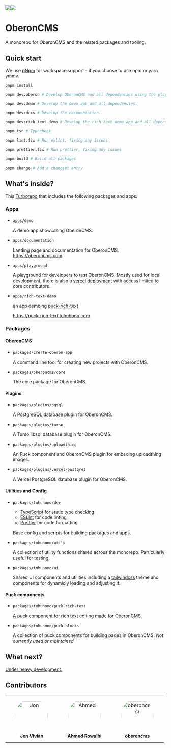<img src="https://img.shields.io/badge/Current Status:%20-000.svg"><img src="https://img.shields.io/badge/Move%20fast%20and%20break%20things-red.svg">

# OberonCMS

A monorepo for OberonCMS and the related packages and tooling.

## Quick start

We use [pNpm](https://pnpm.io/) for workspace support - if you choose to use npm or yarn ymmv.

```sh
pnpm install

pnpm dev:oberon # Develop OberonCMS and all dependencies using the playground.

pnpm dev:demo # Develop the demo app and all dependencies.

pnpm dev:docs # Develop the documentation.

pnpm dev:rich-text-demo # Develop the rich text demo app and all dependencies.

pnpm tsc # Typecheck

pnpm lint:fix # Run eslint, fixing any issues

pnpm prettier:fix # Run prettier, fixing any issues

pnpm build # Build all packages

pnpm change # Add a changset entry
```

## What's inside?

This [Turborepo](https://turbo.build/repo/) that includes the following packages and apps:

### Apps

- `apps/demo`

  A demo app showcasing OberonCMS.

- `apps/documentation`

  Landing page and documentation for OberonCMS.
  https://oberoncms.com

- `apps/playground`

  A playground for developers to test OberonCMS. Mostly used for local development, there is also a [vercel deployment](https://playground.tohuhono.com) with access limited to core contributors.

- `apps/rich-text-demo`

  an app demoing [puck-rich-text](https://www.npmjs.com/package/@tohuhono/puck-rich-text)

  https://puck-rich-text.tohuhono.com

### Packages

#### OberonCMS

- `packages/create-oberon-app`

  A command line tool for creating new projects with OberonCMS.

- `packages/oberoncms/core`

  The core package for OberonCMS.

#### Plugins

- `packages/plugins/pgsql`

  A PostgreSQL database plugin for OberonCMS.

- `packages/plugins/turso`

  A Turso libsql database plugin for OberonCMS.

- `packages/plugins/uploadthing`

  An Puck component and OberonCMS plugin for embeding uploadthing images.

- `packages/plugins/vercel-postgres`

  A Vercel PostgreSQL database plugin for OberonCMS.

#### Utilities and Config

- `packages/tohuhono/dev`

  - [TypeScript](https://www.typescriptlang.org/) for static type checking
  - [ESLint](https://eslint.org/) for code linting
  - [Prettier](https://prettier.io) for code formatting

  Base config and scripts for building packages and apps.

- `packages/tohuhono/utils`

  A collection of utility functions shared across the monorepo. Particularly useful for testing.

- `packages/tohuhono/ui`

  Shared UI components and utilities including a [tailwindcss](https://tailwindcss.com/) theme and components for dynamicly loading and adjusting it.

#### Puck components

- `packages/tohuhono/puck-rich-text`

  A puck component for rich text editing made for OberonCMS.

- `packages/tohuhono/puck-blocks`

  A collection of puck components for building pages in OberonCMS. _Not currently used or maintained_

## What next?

[Under heavy development.](https://github.com/orgs/Tohuhono/projects/1/views/1)

## Contributors

<table>
<tr>
    <td align="center" style="word-wrap: break-word; width: 150.0; height: 150.0">
        <a href=https://github.com/4leite>
            <img src=https://avatars.githubusercontent.com/u/2586037?v=4 width="100;"  style="border-radius:50%;align-items:center;justify-content:center;overflow:hidden;padding-top:10px" alt=Jon Vivian/>
            <br />
            <sub style="font-size:14px"><b>Jon Vivian</b></sub>
        </a>
    </td>
    <td align="center" style="word-wrap: break-word; width: 150.0; height: 150.0">
        <a href=https://github.com/ahmedrowaihi>
            <img src=https://avatars.githubusercontent.com/u/67356781?v=4 width="100;"  style="border-radius:50%;align-items:center;justify-content:center;overflow:hidden;padding-top:10px" alt=Ahmed Rowaihi/>
            <br />
            <sub style="font-size:14px"><b>Ahmed Rowaihi</b></sub>
        </a>
    </td>
    <td align="center" style="word-wrap: break-word; width: 150.0; height: 150.0">
        <a href=https://github.com/oberoncms>
            <img src=https://avatars.githubusercontent.com/u/170320460?v=4 width="100;"  style="border-radius:50%;align-items:center;justify-content:center;overflow:hidden;padding-top:10px" alt=oberoncms/>
            <br />
            <sub style="font-size:14px"><b>oberoncms</b></sub>
        </a>
    </td>
</tr>
</table>
